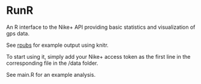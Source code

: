 RunR
===========

An R interface to the Nike+ API providing basic statistics and visualization of gps data.

See [rpubs](http://rpubs.com/syngnz/5281) for example output using knitr.

To start using it, simply add your Nike+ access token as the first line in the corresponding file in the /data folder.

See main.R for an example analysis.